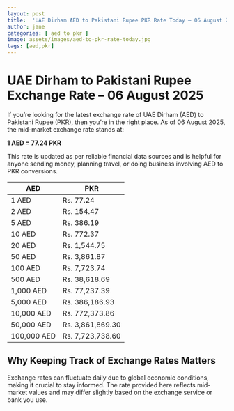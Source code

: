 ```yaml
---
layout: post
title:  'UAE Dirham AED to Pakistani Rupee PKR Rate Today – 06 August 2025'
author: jane
categories: [ aed to pkr ]
image: assets/images/aed-to-pkr-rate-today.jpg
tags: [aed,pkr]
---
```


# UAE Dirham to Pakistani Rupee Exchange Rate – 06 August 2025

If you’re looking for the latest exchange rate of UAE Dirham (AED) to Pakistani Rupee (PKR), then you’re in the right place. As of 06 August 2025, the mid-market exchange rate stands at:

**1 AED = 77.24 PKR**

This rate is updated as per reliable financial data sources and is helpful for anyone sending money, planning travel, or doing business involving AED to PKR conversions.

| AED | PKR |
| --- | --- |
| 1 AED | Rs. 77.24 |
| 2 AED | Rs. 154.47 |
| 5 AED | Rs. 386.19 |
| 10 AED | Rs. 772.37 |
| 20 AED | Rs. 1,544.75 |
| 50 AED | Rs. 3,861.87 |
| 100 AED | Rs. 7,723.74 |
| 500 AED | Rs. 38,618.69 |
| 1,000 AED | Rs. 77,237.39 |
| 5,000 AED | Rs. 386,186.93 |
| 10,000 AED | Rs. 772,373.86 |
| 50,000 AED | Rs. 3,861,869.30 |
| 100,000 AED | Rs. 7,723,738.60 |


## Why Keeping Track of Exchange Rates Matters

Exchange rates can fluctuate daily due to global economic conditions, making it crucial to stay informed. The rate provided here reflects mid-market values and may differ slightly based on the exchange service or bank you use.
